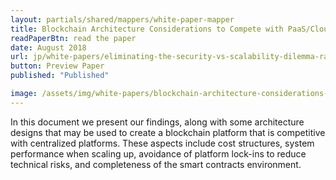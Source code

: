 ```yaml
---
layout: partials/shared/mappers/white-paper-mapper
title: Blockchain Architecture Considerations to Compete with PaaS/Cloud Services
readPaperBtn: read the paper
date: August 2018
url: jp/white-papers/eliminating-the-security-vs-scalability-dilemma-randomized-committee-consensus-protocols
button: Preview Paper
published: "Published"

image: /assets/img/white-papers/blockchain-architecture-considerations-to-compete-with-paas-cloud-services.png
---
```


In this document we present our findings, along with some architecture designs that may be used to create a blockchain platform that is competitive with centralized platforms. These aspects include cost structures, system performance when scaling up, avoidance of platform lock-ins to reduce technical risks, and completeness of the smart contracts environment.
